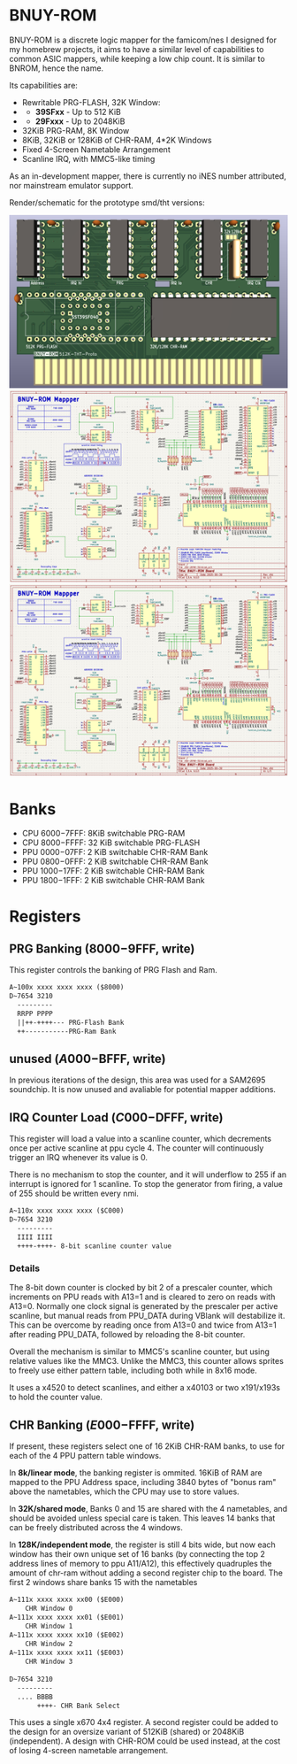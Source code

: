 # BNUY-ROM

BNUY-ROM is a discrete logic mapper for the famicom/nes I designed for my homebrew projects, it aims to have a similar level of capabilities to common ASIC mappers, while keeping a low chip count. It is similar to BNROM, hence the name.

Its capabilities are:

* Rewritable PRG-FLASH, 32K Window:
* * **39SFxx** - Up to 512 KiB
* * **29Fxxx** - Up to 2048KiB
* 32KiB PRG-RAM, 8K Window
* 8KiB, 32KiB or 128KiB of CHR-RAM, 4*2K Windows
* Fixed 4-Screen Nametable Arrangement
* Scanline IRQ, with MMC5-like timing

As an in-development mapper, there is currently no iNES number attributed, nor mainstream emulator support.

Render/schematic for the prototype smd/tht versions:

![](render-tht.png)
![](schematic-smd.png)
![](schematic-smd.png)

# Banks

* CPU $6000-$7FFF: 8KiB switchable PRG-RAM
* CPU $8000-$FFFF: 32 KiB switchable PRG-FLASH
* PPU $0000-$07FF: 2 KiB switchable CHR-RAM Bank
* PPU $0800-$0FFF: 2 KiB switchable CHR-RAM Bank
* PPU $1000-$17FF: 2 KiB switchable CHR-RAM Bank
* PPU $1800-$1FFF: 2 KiB switchable CHR-RAM Bank

# Registers

## PRG Banking ($8000-$9FFF, write)

This register controls the banking of PRG Flash and Ram.

```
A~100x xxxx xxxx xxxx ($8000)
D~7654 3210
  ---------
  RRPP PPPP
  ||++-++++--- PRG-Flash Bank
  ++-----------PRG-Ram Bank
```

## unused ($A000-$BFFF, write)

In previous iterations of the design, this area was used for a SAM2695 soundchip. It is now unused and avaliable for potential mapper additions.

## IRQ Counter Load ($C000-$DFFF, write)

This register will load a value into a scanline counter, which decrements once per active scanline at ppu cycle 4. The counter will continuously trigger an IRQ whenever its value is 0.

There is no mechanism to stop the counter, and it will underflow to 255 if an interrupt is ignored for 1 scanline. To stop the generator from firing, a value of 255 should be written every nmi.

```
A~110x xxxx xxxx xxxx ($C000)
D~7654 3210
  ---------
  IIII IIII
  ++++-++++- 8-bit scanline counter value
```

### Details

The 8-bit down counter is clocked by bit 2 of a prescaler counter, which increments on PPU reads with A13=1 and is cleared to zero on reads with A13=0. Normally one clock signal is generated by the prescaler per active scanline, but manual reads from PPU_DATA during VBlank will destabilize it. This can be overcome by reading once from A13=0 and twice from A13=1 after reading PPU_DATA, followed by reloading the 8-bit counter.

Overall the mechanism is similar to MMC5's scanline counter, but using relative values like the MMC3. Unlike the MMC3, this counter allows sprites to freely use either pattern table, including both while in 8x16 mode.

It uses a x4520 to detect scanlines, and either a x40103 or two x191/x193s to hold the counter value.

## CHR Banking ($E000-$FFFF, write)

If present, these registers select one of 16 2KiB CHR-RAM banks, to use for each of the 4 PPU pattern table windows.

In **8k/linear mode**, the banking register is ommited. 16KiB of RAM are mapped to the PPU Address space, including 3840 bytes of "bonus ram" above the nametables, which the CPU may use to store values.

In **32K/shared mode**, Banks 0 and 15 are shared with the 4 nametables, and should be avoided unless special care is taken. This leaves 14 banks that can be freely distributed across the 4 windows. 

In **128K/independent mode**, the register is still 4 bits wide, but now each window has their own unique set of 16 banks (by connecting the top 2 address lines of memory to ppu A11/A12), this effectively quadruples the amount of chr-ram without adding a second register chip to the board. The first 2 windows share banks 15 with the nametables

```
A~111x xxxx xxxx xx00 ($E000)
	CHR Window 0
A~111x xxxx xxxx xx01 ($E001)
	CHR Window 1
A~111x xxxx xxxx xx10 ($E002)
	CHR Window 2
A~111x xxxx xxxx xx11 ($E003)
	CHR Window 3

D~7654 3210
  ---------
  .... BBBB
       ++++- CHR Bank Select
```

This uses a single x670 4x4 register. A second register could be added to the design for an oversize variant of 512KiB (shared) or 2048KiB (independent). A design with CHR-ROM could be used instead, at the cost of losing 4-screen nametable arrangement.
